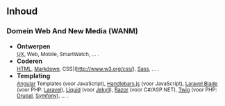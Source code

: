 Inhoud
------

### Domein Web And New Media (WANM)

- **Ontwerpen**  
<small><abbr title="User Experience">UX</abbr>, Web, Mobile, SmartWatch, ... .</small>
- **Coderen**  
<small>[HTML](http://www.w3.org/html/), [Markdown](https://daringfireball.net/projects/markdown/), CSS](http://www.w3.org/css/), [Sass](http://sass-lang.com), ... .</small>
- **Templating**  
<small>[Angular](http://angular.io) Templates (voor JavaScript), [Handlebars.js](http://handlebarsjs.com) (voor JavaScript), [Laravel Blade](http://laravel.com/docs/master/blade) (voor PHP: [Laravel](http://laravel.com)), [Liquid](http://liquidmarkup.org) (voor [Jekyll](http://jekyllrb.com)), [Razor](https://github.com/aspnet/Razor) (voor C#/ASP.NET), [Twig](http://twig.sensiolabs.org) (voor PHP: [Drupal](https://www.drupal.org), [Symfony](https://symfony.com)), ... .</small>